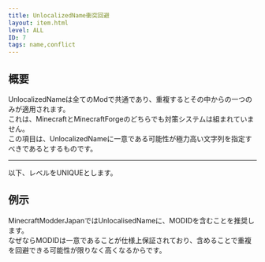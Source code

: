 ```yaml
---
title: UnlocalizedName衝突回避
layout: item.html
level: ALL
ID: 7
tags: name,conflict
---
```

## 概要
UnlocalizedNameは全てのModで共通であり、重複するとその中からの一つのみが適用されます。  
これは、MinecraftとMinecraftForgeのどちらでも対策システムは組まれていません。  
この項目は、UnlocalizedNameに一意である可能性が極力高い文字列を指定すべきであるとするものです。

---
以下、レベルをUNIQUEとします。
## 例示
MinecraftModderJapanではUnlocalisedNameに、MODIDを含むことを推奨します。  
なぜならMODIDは一意であることが仕様上保証されており、含めることで重複を回避できる可能性が限りなく高くなるからです。  